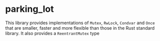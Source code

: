 # parking_lot

This library provides implementations of ```Mutex```, ```RwLock```, ```Condvar``` and ```Once``` that are smaller, faster and more flexible than those in the Rust standard library. It also provides a ```ReentrantMutex``` type
